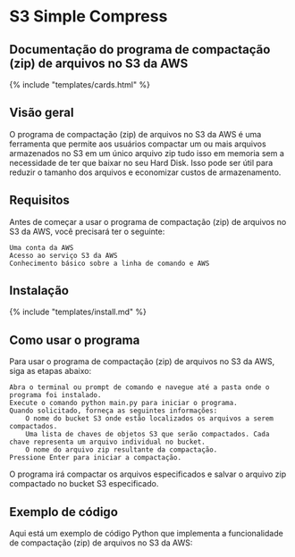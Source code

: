 # S3 Simple Compress
## Documentação do programa de compactação (zip) de arquivos no S3 da AWS

{% include "templates/cards.html" %}

## Visão geral

O programa de compactação (zip) de arquivos no S3 da AWS é uma ferramenta que permite aos usuários compactar um ou mais arquivos armazenados no S3 em um único arquivo zip tudo isso em memoria sem a necessidade de ter que baixar no seu Hard Disk. Isso pode ser útil para reduzir o tamanho dos arquivos e economizar custos de armazenamento.

## Requisitos

Antes de começar a usar o programa de compactação (zip) de arquivos no S3 da AWS, você precisará ter o seguinte:

    Uma conta da AWS
    Acesso ao serviço S3 da AWS
    Conhecimento básico sobre a linha de comando e AWS

## Instalação

{% include "templates/install.md" %}

## Como usar o programa

Para usar o programa de compactação (zip) de arquivos no S3 da AWS, siga as etapas abaixo:

    Abra o terminal ou prompt de comando e navegue até a pasta onde o programa foi instalado.
    Execute o comando python main.py para iniciar o programa.
    Quando solicitado, forneça as seguintes informações:
        O nome do bucket S3 onde estão localizados os arquivos a serem compactados.
        Uma lista de chaves de objetos S3 que serão compactados. Cada chave representa um arquivo individual no bucket.
        O nome do arquivo zip resultante da compactação.
    Pressione Enter para iniciar a compactação.

O programa irá compactar os arquivos especificados e salvar o arquivo zip compactado no bucket S3 especificado.

## Exemplo de código

Aqui está um exemplo de código Python que implementa a funcionalidade de compactação (zip) de arquivos no S3 da AWS: